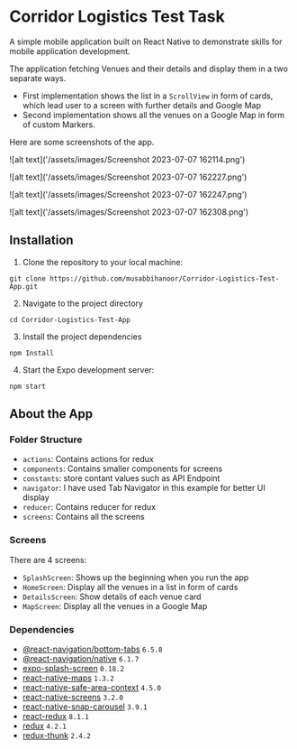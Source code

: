 
# Corridor Logistics Test Task

A simple mobile application built on React Native to demonstrate skills for mobile application development.

The application fetching Venues and their details and display them in a two separate ways.

- First implementation shows the list in a `ScrollView` in form of cards, which lead user to a screen with further details and Google Map
- Second implementation shows all the venues on a Google Map in form of custom Markers.

Here are some screenshots of the app.

![alt text]('/assets/images/Screenshot 2023-07-07 162114.png')

![alt text]('/assets/images/Screenshot 2023-07-07 162227.png')

![alt text]('/assets/images/Screenshot 2023-07-07 162247.png')

![alt text]('/assets/images/Screenshot 2023-07-07 162308.png')


## Installation

1. Clone the repository to your local machine:

```shell
git clone https://github.com/musabbihanoor/Corridor-Logistics-Test-App.git
```

2. Navigate to the project directory

```shell
cd Corridor-Logistics-Test-App
```

3. Install the project dependencies

```shell
npm Install
```

4. Start the Expo development server:

```shell
npm start
```

## About the App

### Folder Structure
- `actions`: Contains actions for redux
- `components`: Contains smaller components for screens
- `constants`: store contant values such as API Endpoint
- `navigator`: I have used Tab Navigator in this example for better UI display
- `reducer`: Contains reducer for redux
- `screens`: Contains all the screens

### Screens 
There are 4 screens:

- `SplashScreen`: Shows up the beginning when you run the app
- `HomeScreen`: Display all the venues in a list in form of cards
- `DetailsScreen`: Show details of each venue card
- `MapScreen`: Display all the venues in a Google Map

### Dependencies
- [@react-navigation/bottom-tabs](https://github.com/react-native-community/react-native-side-menu) `6.5.8`
- [@react-navigation/native](https://www.npmjs.com/package/@fortawesome/react-native-fontawesome) `6.1.7`
- [expo-splash-screen](https://www.npmjs.com/package/@fortawesome/react-native-fontawesome) `0.18.2`
- [react-native-maps](https://www.npmjs.com/package/@fortawesome/react-native-fontawesome) `1.3.2`
- [react-native-safe-area-context](https://www.npmjs.com/package/@fortawesome/react-native-fontawesome) `4.5.0`
- [react-native-screens](https://www.npmjs.com/package/@fortawesome/react-native-fontawesome) `3.2.0`
- [react-native-snap-carousel](https://www.npmjs.com/package/@fortawesome/react-native-fontawesome) `3.9.1`
- [react-redux](https://www.npmjs.com/package/@fortawesome/react-native-fontawesome) `8.1.1`
- [redux](https://www.npmjs.com/package/@fortawesome/react-native-fontawesome) `4.2.1`
- [redux-thunk](https://www.npmjs.com/package/@fortawesome/react-native-fontawesome) `2.4.2`
